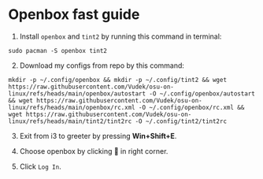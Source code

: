 # Openbox fast guide

1. Install `openbox` and `tint2` by running this command in terminal:
   
```
sudo pacman -S openbox tint2
```

2. Download my configs from repo by this command:
   
```
mkdir -p ~/.config/openbox && mkdir -p ~/.config/tint2 && wget https://raw.githubusercontent.com/Vudek/osu-on-linux/refs/heads/main/openbox/autostart -O ~/.config/openbox/autostart && wget https://raw.githubusercontent.com/Vudek/osu-on-linux/refs/heads/main/openbox/rc.xml -O ~/.config/openbox/rc.xml && wget https://raw.githubusercontent.com/Vudek/osu-on-linux/refs/heads/main/tint2/tint2rc -O ~/.config/tint2/tint2rc
```

3. Exit from i3 to greeter by pressing **Win+Shift+E**.
   
5. Choose openbox by clicking 🔧 in right corner.
   
7. Click `Log In`.
